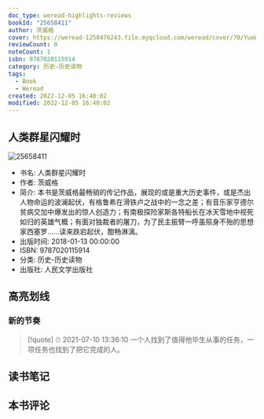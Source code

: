 ```yaml
---
doc_type: weread-highlights-reviews
bookId: "25658411"
author: 茨威格
cover: https://weread-1258476243.file.myqcloud.com/weread/cover/70/YueWen_25658411/t7_YueWen_25658411.jpg
reviewCount: 0
noteCount: 1
isbn: 9787020115914
category: 历史-历史读物
tags:
  - Book
  - Weread
created: 2022-12-05 16:40:02
modified: 2022-12-05 16:40:02
---
```


## 人类群星闪耀时

![25658411](https://weread-1258476243.file.myqcloud.com/weread/cover/70/YueWen_25658411/t7_YueWen_25658411.jpg)
- 书名: 人类群星闪耀时
- 作者: 茨威格
- 简介: 本书是茨威格最畅销的传记作品，展现的或是重大历史事件，或是杰出人物命运的波澜起伏，有格鲁希在滑铁卢之战中的一念之差；有音乐家亨德尔贫病交加中爆发出的惊人创造力；有南极探险家斯各特船长在冰天雪地中视死如归的英雄气概；有面对独裁者的屠刀，为了民主振臂一呼虽殒身不殆的思想家西塞罗……读来跌宕起伏，酣畅淋漓。
- 出版时间: 2018-01-13 00:00:00
- ISBN: 9787020115914
- 分类: 历史-历史读物
- 出版社: 人民文学出版社

## 高亮划线

### 新的节奏


> [!quote] ⏱ 2021-07-10 13:36:10
> 一个人找到了值得他毕生从事的任务，一项任务也找到了把它完成的人。
 



## 读书笔记


## 本书评论

